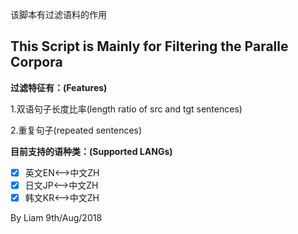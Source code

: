
该脚本有过滤语料的作用

This Script is Mainly for Filtering the Paralle Corpora
---

**过滤特征有：(Features)**

1.双语句子长度比率(length ratio of src and tgt sentences)

2.重复句子(repeated sentences)

**目前支持的语种类：(Supported LANGs)**
- [x] 英文EN<-->中文ZH
- [x] 日文JP<-->中文ZH
- [x] 韩文KR<-->中文ZH

By Liam 
9th/Aug/2018
